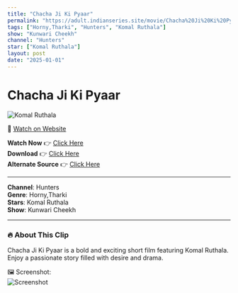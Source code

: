 ```yaml
---
title: "Chacha Ji Ki Pyaar"
permalink: "https://adult.indianseries.site/movie/Chacha%20Ji%20Ki%20Pyaar"
tags: ["Horny,Tharki", "Hunters", "Komal Ruthala"]
show: "Kunwari Cheekh"
channel: "Hunters"
star: ["Komal Ruthala"]
layout: post
date: "2025-01-01"
---
```


# Chacha Ji Ki Pyaar

![Komal Ruthala](https://shorts.desisins.com/wp-content/uploads/2024/07/Chachaji-Ka-Pyaar-Hunters-Kunwari-Cheekh-DesiSins.com_.jpg)

🔗 [Watch on Website](https://adult.indianseries.site/movie/Chacha%20Ji%20Ki%20Pyaar)

**Watch Now** 👉 [Click Here](https://adult.indianseries.site/movie/Chacha%20Ji%20Ki%20Pyaar)  
**Download** 👉 [Click Here](https://adult.indianseries.site/movie/Chacha%20Ji%20Ki%20Pyaar)  
**Alternate Source** 👉 [Click Here](https://adult.indianseries.site/movie/Chacha%20Ji%20Ki%20Pyaar)

---

**Channel**: Hunters  
**Genre**: Horny,Tharki  
**Stars**: Komal Ruthala  
**Show**: Kunwari Cheekh

---

### 🔥 About This Clip

Chacha Ji Ki Pyaar is a bold and exciting short film featuring Komal Ruthala. Enjoy a passionate story filled with desire and drama.
 
🖼️ Screenshot:  
![Screenshot](https://shorts.desisins.com/wp-content/uploads/2024/07/Chachaji-Ka-Pyaar-Hunters-Kunwari-Cheekh-DesiSins.com_.jpg)
